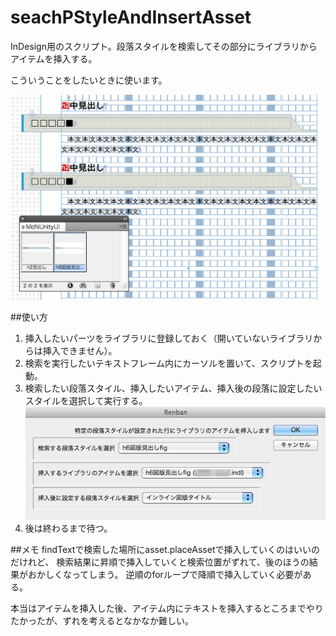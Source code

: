 # seachPStyleAndInsertAsset
InDesign用のスクリプト。段落スタイルを検索してその部分にライブラリからアイテムを挿入する。

こういうことをしたいときに使います。

![image](image.png)


##使い方
1. 挿入したいパーツをライブラリに登録しておく（開いていないライブラリからは挿入できません）。
2. 検索を実行したいテキストフレーム内にカーソルを置いて、スクリプトを起動。
3. 検索したい段落スタイル、挿入したいアイテム、挿入後の段落に設定したいスタイルを選択して実行する。
![dialog](dialog.png)
4. 後は終わるまで待つ。


##メモ
findTextで検索した場所にasset.placeAssetで挿入していくのはいいのだけれど、
検索結果に昇順で挿入していくと検索位置がずれて、後のほうの結果がおかしくなってしまう。
逆順のforループで降順で挿入していく必要がある。

本当はアイテムを挿入した後、アイテム内にテキストを挿入するところまでやりたかったが、ずれを考えるとなかなか難しい。
